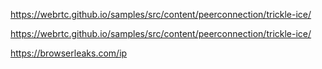 https://webrtc.github.io/samples/src/content/peerconnection/trickle-ice/

https://webrtc.github.io/samples/src/content/peerconnection/trickle-ice/

https://browserleaks.com/ip